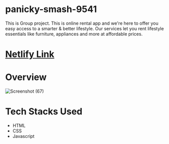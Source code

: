 # panicky-smash-9541
This is Group project. This is online rental app and we're here to offer you easy access to a smarter &amp; better lifestyle. Our services let you rent lifestyle essentials like furniture, appliances and more at affordable prices.
# [Netlify Link](https://glittering-liger-3137f9.netlify.app/)
# Overview

![Screenshot (67)](https://user-images.githubusercontent.com/104748364/204532543-13496252-86f0-449a-9a69-d58dc722aab7.png)
# Tech Stacks Used
- HTML
- CSS
- Javascript
